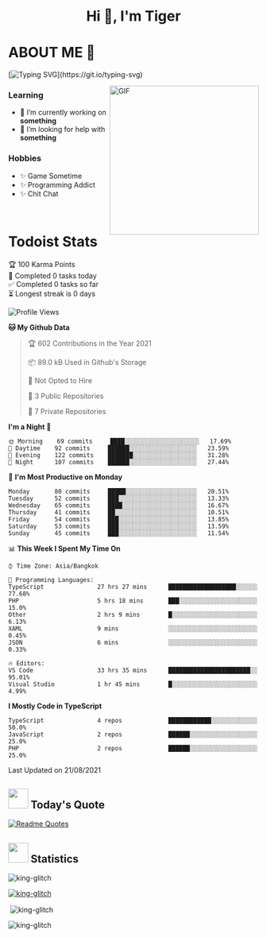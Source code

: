 <h1 align="center">Hi 👋, I'm Tiger</h1>




# ABOUT ME 💬

[![Typing SVG](https://readme-typing-svg.herokuapp.com?color=22F771&vCenter=true&lines=A+perssionate+developer+from+nowhere.)](https://git.io/typing-svg)

<img hight="200px" width="300px" alt="GIF" align="right" src="https://media.giphy.com/media/LmNwrBhejkK9EFP504/giphy.gif">

### Learning
- 🔭 I’m currently working on **something**
- 🤝 I’m looking for help with **something**

### Hobbies
- ✨ Game Sometime
- ✨ Programming Addict
- ✨ Chit Chat

</br>


# Todoist Stats

<!-- TODO-IST:START -->
🏆  100 Karma Points           
🌸  Completed 0 tasks today           
✅  Completed 0 tasks so far           
⏳  Longest streak is 0 days
<!-- TODO-IST:END -->

<!--START_SECTION:waka-->
![Profile Views](http://img.shields.io/badge/Profile%20Views-153-blue)

**🐱 My Github Data** 

> 🏆 602 Contributions in the Year 2021
 > 
> 📦 89.0 kB Used in Github's Storage 
 > 
> 🚫 Not Opted to Hire
 > 
> 📜 3 Public Repositories 
 > 
> 🔑 7 Private Repositories  
 > 
**I'm a Night 🦉** 

```text
🌞 Morning    69 commits     ████░░░░░░░░░░░░░░░░░░░░░   17.69% 
🌆 Daytime    92 commits     ██████░░░░░░░░░░░░░░░░░░░   23.59% 
🌃 Evening    122 commits    ███████░░░░░░░░░░░░░░░░░░   31.28% 
🌙 Night      107 commits    ██████░░░░░░░░░░░░░░░░░░░   27.44%

```
📅 **I'm Most Productive on Monday** 

```text
Monday       80 commits     █████░░░░░░░░░░░░░░░░░░░░   20.51% 
Tuesday      52 commits     ███░░░░░░░░░░░░░░░░░░░░░░   13.33% 
Wednesday    65 commits     ████░░░░░░░░░░░░░░░░░░░░░   16.67% 
Thursday     41 commits     ██░░░░░░░░░░░░░░░░░░░░░░░   10.51% 
Friday       54 commits     ███░░░░░░░░░░░░░░░░░░░░░░   13.85% 
Saturday     53 commits     ███░░░░░░░░░░░░░░░░░░░░░░   13.59% 
Sunday       45 commits     ███░░░░░░░░░░░░░░░░░░░░░░   11.54%

```


📊 **This Week I Spent My Time On** 

```text
⌚︎ Time Zone: Asia/Bangkok

💬 Programming Languages: 
TypeScript               27 hrs 27 mins      ███████████████████░░░░░░   77.68% 
PHP                      5 hrs 18 mins       ███░░░░░░░░░░░░░░░░░░░░░░   15.0% 
Other                    2 hrs 9 mins        █░░░░░░░░░░░░░░░░░░░░░░░░   6.13% 
XAML                     9 mins              ░░░░░░░░░░░░░░░░░░░░░░░░░   0.45% 
JSON                     6 mins              ░░░░░░░░░░░░░░░░░░░░░░░░░   0.33%

🔥 Editors: 
VS Code                  33 hrs 35 mins      ███████████████████████░░   95.01% 
Visual Studio            1 hr 45 mins        █░░░░░░░░░░░░░░░░░░░░░░░░   4.99%

```

**I Mostly Code in TypeScript** 

```text
TypeScript               4 repos             ████████████░░░░░░░░░░░░░   50.0% 
JavaScript               2 repos             ██████░░░░░░░░░░░░░░░░░░░   25.0% 
PHP                      2 repos             ██████░░░░░░░░░░░░░░░░░░░   25.0%

```



 Last Updated on 21/08/2021
<!--END_SECTION:waka-->


## <img height="40" src="https://raw.githubusercontent.com/innng/innng/master/assets/kyubey.gif"/> Today's Quote

[![Readme Quotes](https://quotes-github-readme.vercel.app/api?type=horizontal)](https://github.com/piyushsuthar/github-readme-quotes)

## <img height="40" src="https://raw.githubusercontent.com/innng/innng/master/assets/kyubey.gif"/> Statistics

<p align="left"> <img src="https://komarev.com/ghpvc/?username=king-glitch&label=Profile%20views&color=0e75b6&style=flat" alt="king-glitch" /> </p>

<p align="left"> <a href="https://github.com/ryo-ma/github-profile-trophy"><img src="https://github-profile-trophy.vercel.app/?username=king-glitch" alt="king-glitch" /></a> </p>

<p>&nbsp;<img align="center" src="https://github-readme-stats.vercel.app/api?username=king-glitch&show_icons=true&locale=en" alt="king-glitch" /></p>

<p><img align="center" src="https://github-readme-streak-stats.herokuapp.com/?user=king-glitch&" alt="king-glitch" /></p>
